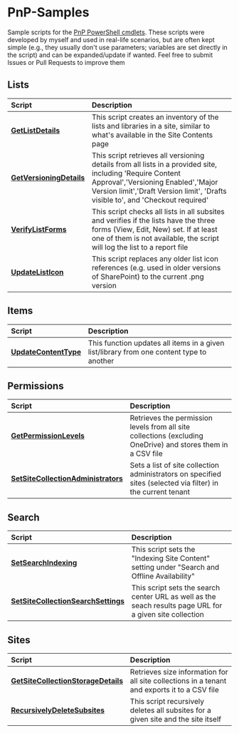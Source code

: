 # PnP-Samples
Sample scripts for the [PnP PowerShell cmdlets](https://github.com/SharePoint/PnP-PowerShell). These scripts were developed by myself and used in real-life scenarios, but are often kept simple (e.g., they usually don't use parameters; variables are set directly in the script) and can be expanded/update if wanted.
Feel free to submit Issues or Pull Requests to improve them


## Lists
Script|Description
:-----|:----------
**[GetListDetails](https://github.com/modery/PnP-Samples/blob/master/Lists/GetListDetails.ps1)** | This script creates an inventory of the lists and libraries in a site, similar to what's available in the Site Contents page
**[GetVersioningDetails](https://github.com/modery/PnP-Samples/blob/master/Lists/GetVersioningDetails.ps1)** | This script retrieves all versioning details from all lists in a provided site, including 'Require Content Approval','Versioning Enabled','Major Version limit','Draft Version limit', 'Drafts visible to', and 'Checkout required' 
**[VerifyListForms](https://github.com/modery/PnP-Samples/blob/master/Lists/VerifyListForms.ps1)** | This script checks all lists in all subsites and verifies if the lists have the three forms (View, Edit, New) set. If at least one of them is not available, the script will log the list to a report file
**[UpdateListIcon](https://github.com/modery/PnP-Samples/blob/master/Lists/UpdateListIcon.ps1)** | This script replaces any older list icon references (e.g. used in older versions of SharePoint) to the current .png version

## Items
Script|Description
:-----|:----------
**[UpdateContentType](https://github.com/modery/PnP-Samples/blob/master/Items/UpdateContentType.ps1)** | This function updates all items in a given list/library from one content type to another

## Permissions
Script|Description
:-----|:----------
**[GetPermissionLevels](https://github.com/modery/PnP-Samples/blob/master/Permissions/GetPermissionLevels.ps1)** | Retrieves the permission levels from all site collections (excluding OneDrive) and stores them in a CSV file
**[SetSiteCollectionAdministrators](https://github.com/modery/PnP-Samples/blob/master/Permissions/SetSiteCollectionAdministrators.ps1)** | Sets a list of site collection administrators on specified sites (selected via filter) in the current tenant


## Search
Script|Description
:-----|:----------
**[SetSearchIndexing](https://github.com/modery/PnP-Samples/blob/master/Search/SetSearchIndexing.ps1)** | This script sets the "Indexing Site Content" setting under "Search and Offline Availability"
**[SetSiteCollectionSearchSettings](https://github.com/modery/PnP-Samples/blob/master/Search/SetSiteCollectionSearchSettings.ps1)** | This script sets the search center URL as well as the seach results page URL for a given site collection  


## Sites
Script|Description
:-----|:----------
**[GetSiteCollectionStorageDetails](https://github.com/modery/PnP-Samples/blob/master/Sites/GetSiteCollectionStorageDetails.ps1)** | Retrieves size information for all site collections in a tenant and exports it to a CSV file
**[RecursivelyDeleteSubsites](https://github.com/modery/PnP-Samples/blob/master/Sites/RecursivelyDeleteSubsites.ps1)** | This script recursively deletes all subsites for a given site and the site itself
